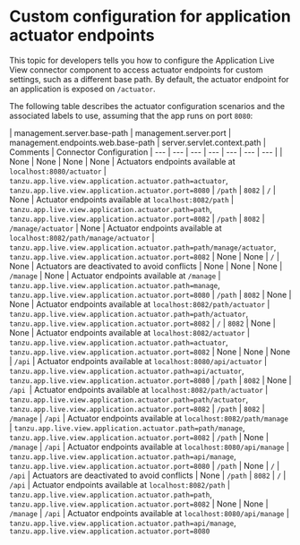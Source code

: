 # Custom configuration for application actuator endpoints

This topic for developers tells you how to configure the Application Live View connector component
to access actuator endpoints for custom settings, such as a different base path.
By default, the actuator endpoint for an application is exposed on `/actuator`.

The following table describes the actuator configuration scenarios and the
associated labels to use, assuming that the app runs on port `8080`:

| management.server.base-path | management.server.port | management.endpoints.web.base-path | server.servlet.context.path | Comments | Connector Configuration
| --- | --- | --- | --- | --- | --- | --- |
| None | None | None | None | Actuators endpoints available at `localhost:8080/actuator` | `tanzu.app.live.view.application.actuator.path=actuator`, `tanzu.app.live.view.application.actuator.port=8080`
| `/path` | `8082` | `/` | None |  Actuator endpoints available at `localhost:8082/path` | `tanzu.app.live.view.application.actuator.path=path`, `tanzu.app.live.view.application.actuator.port=8082`
| `/path` | `8082` | `/manage/actuator` | None |  Actuator endpoints available at `localhost:8082/path/manage/actuator` | `tanzu.app.live.view.application.actuator.path=path/manage/actuator`, `tanzu.app.live.view.application.actuator.port=8082`
| None | None | `/` | None | Actuators are deactivated to avoid conflicts | None
| None | None | `/manage` | None | Actuator endpoints available at `/manage` | `tanzu.app.live.view.application.actuator.path=manage`, `tanzu.app.live.view.application.actuator.port=8080`
| `/path` | `8082` | None | None | Actuator endpoints available at `localhost:8082/path/actuator` | `tanzu.app.live.view.application.actuator.path=path/actuator`, `tanzu.app.live.view.application.actuator.port=8082`
| `/` | `8082` | None | None | Actuator endpoints available at `localhost:8082/actuator` | `tanzu.app.live.view.application.actuator.path=actuator`, `tanzu.app.live.view.application.actuator.port=8082`
| None | None | None | `/api` | Actuator endpoints available at `localhost:8080/api/actuator` | `tanzu.app.live.view.application.actuator.path=api/actuator`, `tanzu.app.live.view.application.actuator.port=8080`
| `/path` | `8082` | None | `/api `| Actuator endpoints available at `localhost:8082/path/actuator` | `tanzu.app.live.view.application.actuator.path=path/actuator`, `tanzu.app.live.view.application.actuator.port=8082`
| `/path` | `8082` | `/manage` | `/api` | Actuator endpoints available at `localhost:8082/path/manage` | `tanzu.app.live.view.application.actuator.path=path/manage`, `tanzu.app.live.view.application.actuator.port=8082`
| `/path` | None | `/manage` | `/api` | Actuator endpoints available at `localhost:8080/api/manage` | `tanzu.app.live.view.application.actuator.path=api/manage`, `tanzu.app.live.view.application.actuator.port=8080`
| `/path` | None | `/` | `/api` | Actuators are deactivated to avoid conflicts | None
| `/path` | `8082` | `/` | `/api` | Actuator endpoints available at `localhost:8082/path` | `tanzu.app.live.view.application.actuator.path=path`, `tanzu.app.live.view.application.actuator.port=8082`
| None | None | `/manage` | `/api` | Actuator endpoints available at `localhost:8080/api/manage` | `tanzu.app.live.view.application.actuator.path=api/manage`, `tanzu.app.live.view.application.actuator.port=8080`